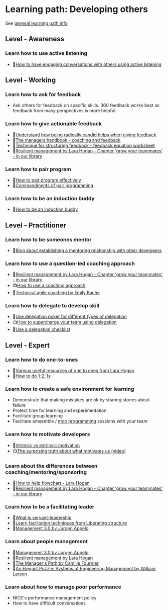 # Learning path: Developing others

See [general learning path info](learning-paths.md)

## Level - Awareness

### Learn how to use active listening
- 📃[How to have engaging conversations with others using active listening](https://www.verywellmind.com/what-is-active-listening-3024343)

## Level - Working

### Learn how to ask for feedback
- Ask others for feedback on specific skills.  360 feedback works best as feedback from many perspectives is more helpful

### Learn how to give actionable feedback
- 📃[Understand how being radically candid helps when giving feedback](https://www.radicalcandor.com/our-approach/)
- 📘[The managers handbook - coaching and feedback](https://themanagershandbook.com/coaching-feedback#giving-feedback)
- 📃[Technique for structuring feedback - feedback equation worksheet](https://wherewithall.com/tools/#oneonone)
- 📘[Resilient management by Lara Hogan - Chapter 'grow your teammates' - in our library](https://nicedigital.atlassian.net/wiki/spaces/DH/pages/1013448717/Ebooks)

### Learn how to pair program 
- 📃[How to pair program effectively](https://gds.blog.gov.uk/2018/02/06/how-to-pair-program-effectively-in-6-steps/)
- 📃[Commandments of pair programming](../practices/pair-programming-commandments.md)

### Learn how to be an induction buddy
- 📃[How to be an induction buddy](https://tribalhabits.com/induction-buddy/)

## Level - Practitioner

### Learn how to be someones mentor
- 📃[Blog about establishing a mentoring relationship with other developers](https://blog.pragmaticengineer.com/developers-mentoring-other-developers/)

### Learn how to use a question-led coaching approach
- 📘[Resilient management by Lara Hogan - Chapter 'grow your teammates' - in our library](https://nicedigital.atlassian.net/wiki/spaces/DH/pages/1013448717/Ebooks)
- 📺[How to use a coaching approach](https://nicelearning.udemy.com/course/management-coaching-become-an-employee-performance-coach/)
- 📘[Technical agile coaching by Emily Bache](https://leanpub.com/techagilecoach)

### Learn how to delegate to develop skill
- 📃[Use delegation poker for different types of delegation](https://management30.com/practice/delegation-poker/)
- 📺[How to supercharge your team using delegation](https://www.infoq.com/presentations/teamwork-delegation)
- 📃[Use a delegation checklist](https://noop.nl/2009/11/the-delegation-checklist.html)

## Level - Expert

### Learn how to do one-to-ones
- 📃[Various useful resources of one to ones from Lara Hogan](https://wherewithall.com/tools/#oneonone)
- 📃[How to do 1-2-1s](https://nicedigital.atlassian.net/wiki/spaces/DH/pages/848134329/How+to+do+1-2-1s)

### Learn how to create a safe environment for learning
- Demonstrate that making mistakes are ok by sharing stories about failure
- Protect time for learning and experimentation
- Facilitate group learning
- Facilitate emsemble / [mob programming](https://mobprogrammingguidebook.xyz/Download/MobProgrammingGuidebook.pdf) sessions with your team

### Learn how to motivate developers
- 📃[Intrinsic vs extrinsic motivation](https://www.verywellmind.com/differences-between-extrinsic-and-intrinsic-motivation-2795384)
- 📺[The surprising truth about what motivates us (video)](https://www.youtube.com/watch?v=u6XAPnuFjJc&t)

### Learn about the differences between coaching/mentoring/sponsoring
- 📃[How to help flowchart - Lara Hogan](https://wherewithall.com/tools/#oneonone)
- 📘[Resilient management by Lara Hogan - Chapter 'grow your teammates' - in our library](https://nicedigital.atlassian.net/wiki/spaces/DH/pages/1013448717/Ebooks)

### Learn how to be a facilitating leader
- 📃[What is servant-leadership](https://en.wikipedia.org/wiki/Servant_leadership)
- 📃[Learn facilitation techniques from Liberating structure](http://www.liberatingstructures.com/ls-menu/)
- 📘[Management 3.0 by Jurgen Appelo](https://management30.com/)

### Learn about people management
- 📘[Management 3.0 by Jurgen Appelo](https://management30.com/)
- 📘[Resilient management by Lara Hogan](https://nicedigital.atlassian.net/wiki/spaces/DH/pages/1013448717/Ebooks)
- 📘[The Manager's Path by Camille Fournier](https://www.oreilly.com/library/view/the-managers-path/9781491973882/)
- 📘[An Elegant Puzzle: Systems of Engineering Management by William Larson](https://lethain.com/elegant-puzzle/)

### Learn about how to manage poor performance
- NICE's performance management policy
- How to have difficult conversations


